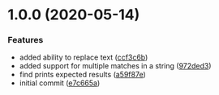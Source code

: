 # 1.0.0 (2020-05-14)


### Features

* added ability to replace text ([ccf3c6b](https://github.com/ashblue/unity-find-and-replace/commit/ccf3c6bb6fa4123140a4270e563dc55ffadc6add))
* added support for multiple matches in a string ([972ded3](https://github.com/ashblue/unity-find-and-replace/commit/972ded30a774f70e11193d1380925cae77c76994))
* find prints expected results ([a59f87e](https://github.com/ashblue/unity-find-and-replace/commit/a59f87eb6b72f892bb36b82baf94136d5bd73b95))
* initial commit ([e7c665a](https://github.com/ashblue/unity-find-and-replace/commit/e7c665a081b0db709fed24be51edaa0558bc829b))
